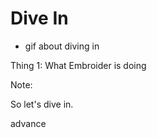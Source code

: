 # Dive In

- gif about diving in


Thing 1: What Embroider is doing
<!-- .element style="position: absolute; bottom: 0; left: 0; font-size: 60%; color: grey;" -->

Note:

So let's dive in.

advance